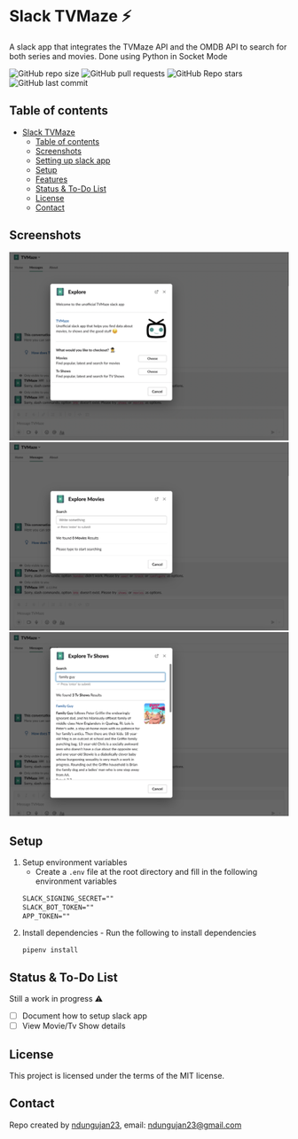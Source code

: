 # Slack TVMaze :zap:

A slack app that integrates the TVMaze API and the OMDB API to search for both series and movies.
Done using Python in Socket Mode

![GitHub repo size](https://img.shields.io/github/repo-size/ndungujan23/slack-tmdb?style=plastic)
![GitHub pull requests](https://img.shields.io/github/issues-pr/ndungujan23/slack-tmdb?style=plastic)
![GitHub Repo stars](https://img.shields.io/github/stars/ndungujan23/slack-tmdb?style=plastic)
![GitHub last commit](https://img.shields.io/github/last-commit/ndungujan23/slack-tmdb?style=plastic)

## Table of contents

* [Slack TVMaze](#slack-tvmaze)
    * [Table of contents](#table-of-contents)
    * [Screenshots](#screenshots)
    * [Setting up slack app](#setting-up-slack-app)
    * [Setup](#setup)
    * [Features](#features)
    * [Status & To-Do List](#status--to-do-list)
    * [License](#license)
    * [Contact](#contact)

## Screenshots

![Example screenshot](./docs/img/1.png)
![Example screenshot](./docs/img/2.png)
![Example screenshot](./docs/img/3.png)

## Setup

1. Setup environment variables
   - Create a `.env` file at the root directory and fill in the following environment variables
   ```
   SLACK_SIGNING_SECRET=""
   SLACK_BOT_TOKEN=""
   APP_TOKEN=""
    ```
2. Install dependencies - Run the following to install dependencies
    ```
    pipenv install
    ```

## Status & To-Do List
Still a work in progress ⚠️
- [ ] Document how to setup slack app
- [ ] View Movie/Tv Show details

## License

This project is licensed under the terms of the MIT license.

## Contact

Repo created by [ndungujan23](https://github.com/ndungujan23), email: ndungujan23@gmail.com